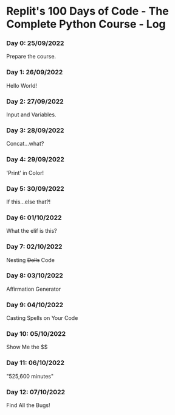 # Replit's 100 Days of Code - The Complete Python Course - Log

### Day 0: 25/09/2022
Prepare the course.

### Day 1: 26/09/2022
Hello World!

### Day 2: 27/09/2022
Input and Variables.

### Day 3: 28/09/2022
Concat...what?

### Day 4: 29/09/2022
'Print' in Color!

### Day 5: 30/09/2022
If this...else that?!

### Day 6: 01/10/2022
What the elif is this?

### Day 7: 02/10/2022
Nesting ~~Dolls~~ Code

### Day 8: 03/10/2022
Affirmation Generator

### Day 9: 04/10/2022
Casting Spells on Your Code

### Day 10: 05/10/2022
Show Me the $$

### Day 11: 06/10/2022
"525,600 minutes"

### Day 12: 07/10/2022
Find All the Bugs!

